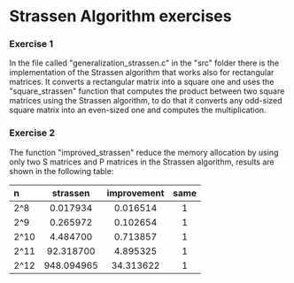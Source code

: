 # Strassen Algorithm exercises

### Exercise 1

In the file called "generalization_strassen.c" in the "src" folder there is the implementation of the Strassen algorithm that works also for rectangular matrices. It converts a rectangular matrix into a square one and uses the "square_strassen" function that computes the product between two square matrices using the Strassen algorithm, to do that it converts any odd-sized square matrix into an even-sized one and computes the multiplication.

### Exercise 2

The function "improved_strassen" reduce the memory allocation by using only two S matrices and P matrices in the Strassen algorithm, results are shown in the following table:

|n	  |strassen 	 |improvement 	 |same |
|:--- | :---:      | :---:         |:---:|
|2^8  |0.017934 	 | 0.016514 	   |1    |
|2^9 	|0.265972 	 |0.102654 	     |1    |
|2^10 |	4.484700 	 |0.713857 	     |1    |
|2^11 |	92.318700  |4.895325 	     |1    |
|2^12 |	948.094965 |34.313622 	   |1    |
